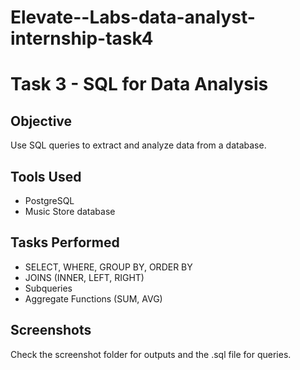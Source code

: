 # Elevate--Labs-data-analyst-internship-task4

# Task 3 - SQL for Data Analysis

## Objective
Use SQL queries to extract and analyze data from a database.

## Tools Used
- PostgreSQL
- Music Store database

## Tasks Performed
- SELECT, WHERE, GROUP BY, ORDER BY
- JOINS (INNER, LEFT, RIGHT)
- Subqueries
- Aggregate Functions (SUM, AVG)

## Screenshots
Check the screenshot folder for outputs and the .sql file for queries.
